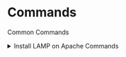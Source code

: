 # Commands
Common Commands
<details>
  <summary>Install LAMP on Apache Commands</summary>

  ``` 
sudo apt update && sudo apt -y upgrade
``` 
``` 
sudo apt -y install apache2
``` 
``` 
sudo ufw app list
``` 
``` 
sudo ufw allow in "Apache"
``` 
``` 
sudo apt -y install mysql-server
``` 
``` 
sudo mysql
``` 
``` 
ALTER USER 'root'@'localhost' IDENTIFIED WITH mysql_native_password BY 'password';
``` 
``` 
sudo mysql_secure_installation
``` 
``` 
sudo apt -y install php libapache2-mod-php php-mysql bcmath bz2 Core ctype curl date dom exif fileinfo filter ftp gd hash iconv imagick json libxml mbstring mysqli mysqlnd openssl PDO pdo_mysql pdo_sqlite Phar posix readline Reflection session SimpleXML SPL sqlite3 standard tokenizer wddx xml xmlreader xmlwriter xsl zip zlib
``` 
``` 
sudo mkdir /var/www/your_domain
``` 
``` 
sudo chown -R $USER:$USER /var/www/your_domain
``` 
``` 
sudo nano /etc/apache2/sites-available/your_domain.conf
``` 
``` 
<VirtualHost *:80>
     ServerName your_domain
     ServerAlias www.your_domain
     ServerAdmin webmaster@localhost
     DocumentRoot /var/www/your_domain
     ErrorLog ${APACHE_LOG_DIR}/error.log
     CustomLog ${APACHE_LOG_DIR}/access.log combined
</VirtualHost>
```
```
sudo a2ensite your_domain
```
```
sudo a2dissite 000-default
``` 
```
sudo apache2ctl configtest
``` 
``` 
sudo systemctl reload apache2
``` 
``` 
nano /var/www/your_domain/index.html
``` 
```
<html>
   <head>
     <title>your_domain website</title>
   </head>
   <body>
     <h1>Hello World!</h1>
     <p>This is the landing page of <strong>your_domain</strong>.</p>
   </body>
</html>
``` 
``` 
CREATE DATABASE example_database;
``` 
``` 
CREATE USER 'example_user'@'%' IDENTIFIED BY 'password';
``` 
``` 
ALTER USER 'root'@'localhost' IDENTIFIED WITH mysql_native_password BY 'password';
``` 
``` 
GRANT ALL ON example_database.* TO 'example_user'@'%';
``` 
</details>
